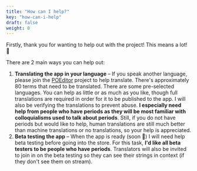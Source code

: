 ```yaml
---
title: "How can I help?"
key: "how-can-i-help"
draft: false
weight: 0
---
```


Firstly, thank you for wanting to help out with the project! This means a lot! 🙏 

There are 2 main ways you can help out:

1. **Translating the app in your language** – If you speak another language, please join the [POEditor](https://poeditor.com/join/project/ETAZEOvdg4) project to help translate. There's approximately 80 terms that need to be translated. There are some pre-selected languages. You can help as little or as much as you like, though full translations are required in order for it to be published to the app. I will also be verifying the translations to prevent abuse. **I especially need help from people who have periods as they will be most familiar with colloquialisms used to talk about periods**. Still, if you do not have periods but would like to help, human translations are still much better than machine translations or no translations, so your help is appreciated.
2. **Beta testing the app** – When the app is ready (soon 🤞) I will need help beta testing before going into the store. For this task, **I'd like all beta testers to be people who have periods**. Translators will also be invited to join in on the beta testing so they can see their strings in context (if they don't see them on stream).
